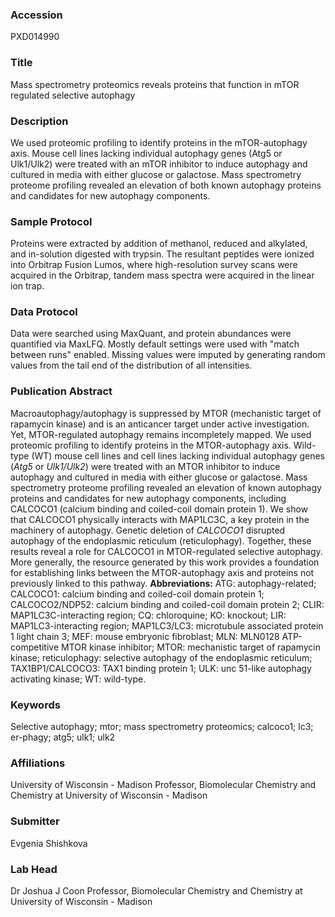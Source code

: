 ### Accession
PXD014990

### Title
Mass spectrometry proteomics reveals proteins that function in mTOR regulated selective autophagy

### Description
We used proteomic profiling to identify proteins in the mTOR-autophagy axis. Mouse cell lines lacking individual autophagy genes (Atg5 or Ulk1/Ulk2) were treated with an mTOR inhibitor to induce autophagy and cultured in media with either glucose or galactose. Mass spectrometry proteome profiling revealed an elevation of both known autophagy proteins and candidates for new autophagy components.

### Sample Protocol
Proteins were extracted by addition of methanol, reduced and alkylated, and in-solution digested with trypsin. The resultant peptides were ionized into Orbitrap Fusion Lumos, where high-resolution survey scans were acquired in the Orbitrap, tandem mass spectra were acquired in the linear ion trap.

### Data Protocol
Data were searched using MaxQuant, and protein abundances were quantified via MaxLFQ. Mostly default settings were used with "match between runs" enabled. Missing values were imputed by generating random values from the tail end of the distribution of all intensities.

### Publication Abstract
Macroautophagy/autophagy is suppressed by MTOR (mechanistic target of rapamycin kinase) and is an anticancer target under active investigation. Yet, MTOR-regulated autophagy remains incompletely mapped. We used proteomic profiling to identify proteins in the MTOR-autophagy axis. Wild-type (WT) mouse cell lines and cell lines lacking individual autophagy genes (<i>Atg5</i> or <i>Ulk1/Ulk2</i>) were treated with an MTOR inhibitor to induce autophagy and cultured in media with either glucose or galactose. Mass spectrometry proteome profiling revealed an elevation of known autophagy proteins and candidates for new autophagy components, including CALCOCO1 (calcium binding and coiled-coil domain protein 1). We show that CALCOCO1 physically interacts with MAP1LC3C, a key protein in the machinery of autophagy. Genetic deletion of <i>CALCOCO1</i> disrupted autophagy of the endoplasmic reticulum (reticulophagy). Together, these results reveal a role for CALCOCO1 in MTOR-regulated selective autophagy. More generally, the resource generated by this work provides a foundation for establishing links between the MTOR-autophagy axis and proteins not previously linked to this pathway. <b>Abbreviations:</b> ATG: autophagy-related; CALCOCO1: calcium binding and coiled-coil domain protein 1; CALCOCO2/NDP52: calcium binding and coiled-coil domain protein 2; CLIR: MAP1LC3C-interacting region; CQ: chloroquine; KO: knockout; LIR: MAP1LC3-interacting region; MAP1LC3/LC3: microtubule associated protein 1 light chain 3; MEF: mouse embryonic fibroblast; MLN: MLN0128 ATP-competitive MTOR kinase inhibitor; MTOR: mechanistic target of rapamycin kinase; reticulophagy: selective autophagy of the endoplasmic reticulum; TAX1BP1/CALCOCO3: TAX1 binding protein 1; ULK: unc 51-like autophagy activating kinase; WT: wild-type.

### Keywords
Selective autophagy; mtor; mass spectrometry proteomics; calcoco1; lc3; er-phagy; atg5; ulk1; ulk2

### Affiliations
University of Wisconsin - Madison
Professor, Biomolecular Chemistry and Chemistry at University of Wisconsin - Madison

### Submitter
Evgenia Shishkova

### Lab Head
Dr Joshua J Coon
Professor, Biomolecular Chemistry and Chemistry at University of Wisconsin - Madison


